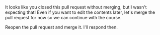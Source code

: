 It looks like you closed this pull request without merging, but I wasn't expecting that! Even if you want to edit the contents later, let's merge the pull request for now so we can continue with the course.

Reopen the pull request and merge it. I'll respond then. 